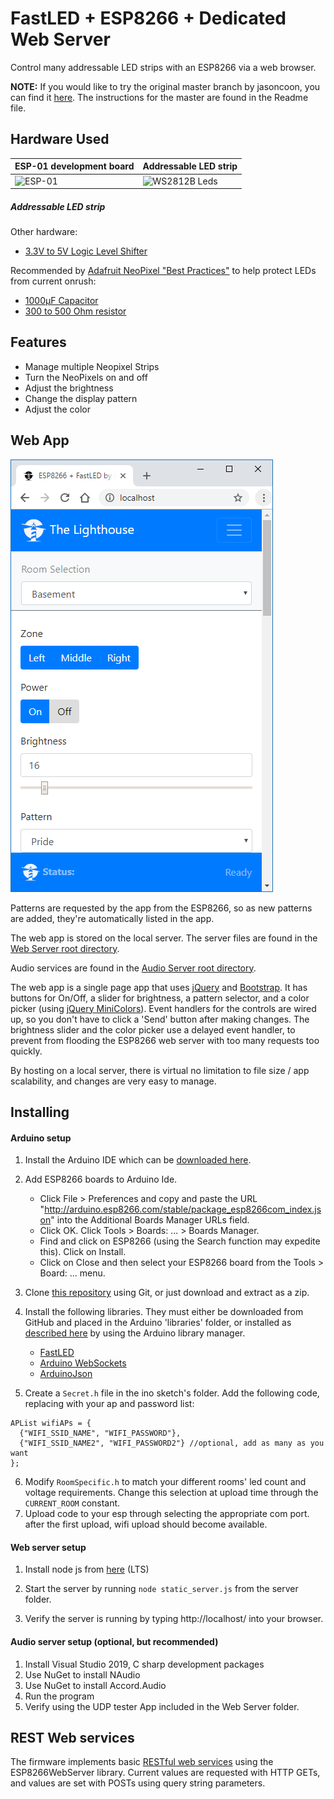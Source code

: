 FastLED + ESP8266 + Dedicated Web Server
=========

Control many addressable LED strips with an ESP8266 via a web browser.

<B>NOTE:</B> If you would like to try the original master branch by jasoncoon, you can find it [here](https://github.com/Tiuipuv/esp8266-fastled-webserver). The instructions for the master are found in the Readme file.

Hardware Used
--------
| ESP-01 development board      | Addressable LED strip |
| ----------- | ----------- |
| <img src="https://www.dhresource.com/0x0s/f2-albu-g4-M00-77-89-rBVaEFnE2HKADWUeAAEIckErKmE360.jpg/5pcs-lot-esp8266-esp-01-esp01-serial-wifi.jpg" width="350" title="ESP-01">      | <img src="https://www.dhresource.com/0x0s/f2-albu-g5-M00-B2-07-rBVaJFkuXq-ASsw1AAX7DtWLrzQ281.jpg/jercio-30pixels-sk6812-rgb-ws2812b-tm1814.jpg" width="350" title="WS2812B Leds">       |


##### Addressable LED strip


Other hardware:

* [3.3V to 5V Logic Level Shifter](http://www.digikey.com/product-detail/en/texas-instruments/SN74HCT245N/296-1612-5-ND/277258)

Recommended by [Adafruit NeoPixel "Best Practices"](https://learn.adafruit.com/adafruit-neopixel-uberguide/best-practices) to help protect LEDs from current onrush:
* [1000µF Capacitor](http://www.digikey.com/product-detail/en/panasonic-electronic-components/ECA-1EM102/P5156-ND/245015)
* [300 to 500 Ohm resistor](https://www.digikey.com/product-detail/en/stackpole-electronics-inc/CF14JT470R/CF14JT470RCT-ND/1830342)

Features
--------
* Manage multiple Neopixel Strips
* Turn the NeoPixels on and off
* Adjust the brightness
* Change the display pattern
* Adjust the color

Web App
--------

![Web App](webapp.png)

Patterns are requested by the app from the ESP8266, so as new patterns are added, they're automatically listed in the app.

The web app is stored on the local server. The server files are found in the [Web Server root directory](https://github.com/Tiuipuv/esp8266-fastled-dedicated-webserver/tree/master/Web%20Server).

Audio services are found in the [Audio Server root directory](https://github.com/Tiuipuv/esp8266-fastled-dedicated-webserver/tree/master/Audio%20Server).

The web app is a single page app that uses [jQuery](https://jquery.com) and [Bootstrap](http://getbootstrap.com).  It has buttons for On/Off, a slider for brightness, a pattern selector, and a color picker (using [jQuery MiniColors](http://labs.abeautifulsite.net/jquery-minicolors)).  Event handlers for the controls are wired up, so you don't have to click a 'Send' button after making changes.  The brightness slider and the color picker use a delayed event handler, to prevent from flooding the ESP8266 web server with too many requests too quickly.

By hosting on a local server, there is virtual no limitation to file size / app scalability, and changes are very easy to manage.

Installing
-----------
#### Arduino setup
1. Install the Arduino IDE which can be [downloaded here](https://www.arduino.cc/en/main/software).
2. Add ESP8266 boards to Arduino Ide.
    * Click File > Preferences and copy and paste the URL "http://arduino.esp8266.com/stable/package_esp8266com_index.json" into the Additional Boards Manager URLs field.
    * Click OK. Click Tools > Boards: ... > Boards Manager.
    * Find and click on ESP8266 (using the Search function may expedite this). Click on Install.
    * Click on Close and then select your ESP8266 board from the Tools > Board: ... menu.

3. Clone [this repository](https://github.com/Tiuipuv/esp8266-fastled-webserver) using Git, or just download and extract as a zip.
4. Install the following libraries. They must either be downloaded from GitHub and placed in the Arduino 'libraries' folder, or installed as [described here](https://www.arduino.cc/en/Guide/Libraries) by using the Arduino library manager.
   * [FastLED](https://github.com/FastLED/FastLED)
   * [Arduino WebSockets](https://github.com/Links2004/arduinoWebSockets)
   * [ArduinoJson](https://github.com/bblanchon/ArduinoJson)
5. Create a `Secret.h` file in the ino sketch's folder. Add the following code, replacing with your ap and password list:
```
APList wifiAPs = {
  {"WIFI_SSID_NAME", "WIFI_PASSWORD"},
  {"WIFI_SSID_NAME2", "WIFI_PASSWORD2"} //optional, add as many as you want
};
```
6. Modify `RoomSpecific.h` to match your different rooms' led count and voltage requirements. Change this selection at upload time through the `CURRENT_ROOM` constant.
7. Upload code to your esp through selecting the appropriate com port. after the first upload, wifi upload should become available.

#### Web server setup
1. Install node js from [here](https://nodejs.org/en/) (LTS)

2. Start the server by running `node static_server.js` from the server folder.

3. Verify the server is running by typing http://localhost/ into your browser.

#### Audio server setup (optional, but recommended)

1. Install Visual Studio 2019, C sharp development packages
2. Use NuGet to install NAudio
3. Use NuGet to install Accord.Audio
4. Run the program
5. Verify using the UDP tester App included in the Web Server folder.

REST Web services
-----------------

The firmware implements basic [RESTful web services](https://en.wikipedia.org/wiki/Representational_state_transfer) using the ESP8266WebServer library.  Current values are requested with HTTP GETs, and values are set with POSTs using query string parameters.

